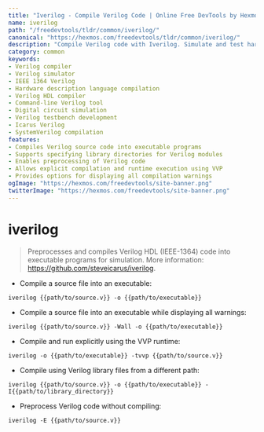```yaml
---
title: "Iverilog - Compile Verilog Code | Online Free DevTools by Hexmos"
name: iverilog
path: "/freedevtools/tldr/common/iverilog/"
canonical: "https://hexmos.com/freedevtools/tldr/common/iverilog/"
description: "Compile Verilog code with Iverilog. Simulate and test hardware designs effectively with this Verilog compiler. Free online tool, no registration required."
category: common
keywords:
- Verilog compiler
- Verilog simulator
- IEEE 1364 Verilog
- Hardware description language compilation
- Verilog HDL compiler
- Command-line Verilog tool
- Digital circuit simulation
- Verilog testbench development
- Icarus Verilog
- SystemVerilog compilation
features:
- Compiles Verilog source code into executable programs
- Supports specifying library directories for Verilog modules
- Enables preprocessing of Verilog code
- Allows explicit compilation and runtime execution using VVP
- Provides options for displaying all compilation warnings
ogImage: "https://hexmos.com/freedevtools/site-banner.png"
twitterImage: "https://hexmos.com/freedevtools/site-banner.png"
---
```


# iverilog

> Preprocesses and compiles Verilog HDL (IEEE-1364) code into executable programs for simulation.
> More information: <https://github.com/steveicarus/iverilog>.

- Compile a source file into an executable:

`iverilog {{path/to/source.v}} -o {{path/to/executable}}`

- Compile a source file into an executable while displaying all warnings:

`iverilog {{path/to/source.v}} -Wall -o {{path/to/executable}}`

- Compile and run explicitly using the VVP runtime:

`iverilog -o {{path/to/executable}} -tvvp {{path/to/source.v}}`

- Compile using Verilog library files from a different path:

`iverilog {{path/to/source.v}} -o {{path/to/executable}} -I{{path/to/library_directory}}`

- Preprocess Verilog code without compiling:

`iverilog -E {{path/to/source.v}}`
